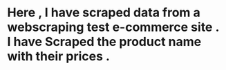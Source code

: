 # Here , I have scraped data from a webscraping test e-commerce site . I have Scraped the product name with their prices .
